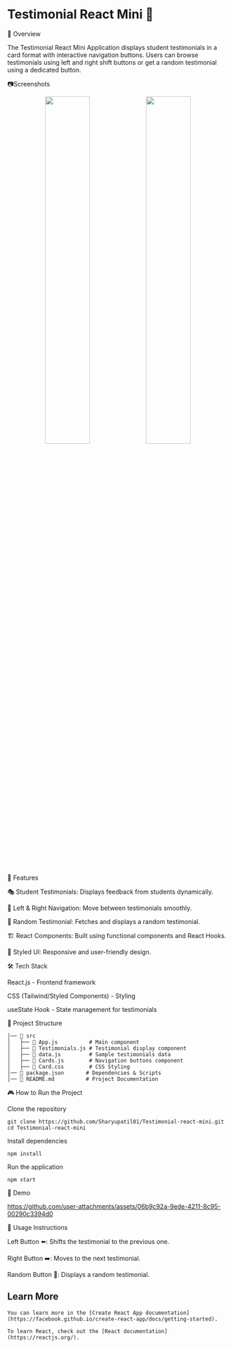 
<h1>Testimonial React Mini 🧪</h1>

📌 Overview

The Testimonial React Mini Application displays student testimonials in a card format with interactive navigation buttons. Users can browse testimonials using left and right shift buttons or get a random testimonial using a dedicated button.

📷Screenshots 

<p align="center">
  <img src="https://github.com/user-attachments/assets/0319998e-f559-4bdf-84e4-05228888f84d" width="45%" />
  <img src="https://github.com/user-attachments/assets/d5f62fd8-a5fd-4195-bffc-ba2348b49e96" width="45%" />
</p>


🚀 Features

🎭 Student Testimonials: Displays feedback from students dynamically.

🔄 Left & Right Navigation: Move between testimonials smoothly.

🎲 Random Testimonial: Fetches and displays a random testimonial.

🏗️ React Components: Built using functional components and React Hooks.

🎨 Styled UI: Responsive and user-friendly design.

🛠️ Tech Stack

React.js - Frontend framework

CSS (Tailwind/Styled Components) - Styling

useState Hook - State management for testimonials

📂 Project Structure

```📁 testimonial-react-mini-app
│── 📂 src
│   ├── 📜 App.js          # Main component
│   ├── 📜 Testimonials.js # Testimonial display component
│   ├── 📜 data.js         # Sample testimonials data
│   ├── 📜 Cards.js        # Navigation buttons component
│   ├── 📜 Card.css        # CSS Styling
│── 📜 package.json       # Dependencies & Scripts
│── 📜 README.md          # Project Documentation
```
🎮 How to Run the Project

Clone the repository
```
git clone https://github.com/Sharyupatil01/Testimonial-react-mini.git
cd Testimonial-react-mini
```
Install dependencies
```
npm install
```
Run the application
```
npm start
```
🎥 Demo




https://github.com/user-attachments/assets/06b9c92a-9ede-4211-8c95-00290c3394d0



📝 Usage Instructions

Left Button ⬅️: Shifts the testimonial to the previous one.

Right Button ➡️: Moves to the next testimonial.

Random Button 🎲: Displays a random testimonial.



## Learn More
```
You can learn more in the [Create React App documentation](https://facebook.github.io/create-react-app/docs/getting-started).

To learn React, check out the [React documentation](https://reactjs.org/).

```

